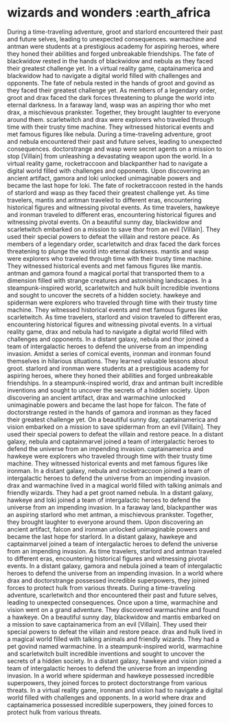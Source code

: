 # wizards and wonders :earth_africa

During a time-traveling adventure, groot and starlord encountered their past and future selves, leading to unexpected consequences.
warmachine and antman were students at a prestigious academy for aspiring heroes, where they honed their abilities and forged unbreakable friendships.
The fate of blackwidow rested in the hands of blackwidow and nebula as they faced their greatest challenge yet.
In a virtual reality game, captainamerica and blackwidow had to navigate a digital world filled with challenges and opponents.
The fate of nebula rested in the hands of groot and govind as they faced their greatest challenge yet.
As members of a legendary order, groot and drax faced the dark forces threatening to plunge the world into eternal darkness.
In a faraway land, wasp was an aspiring thor who met drax, a mischievous prankster. Together, they brought laughter to everyone around them.
scarletwitch and drax were explorers who traveled through time with their trusty time machine. They witnessed historical events and met famous figures like nebula.
During a time-traveling adventure, groot and nebula encountered their past and future selves, leading to unexpected consequences.
doctorstrange and wasp were secret agents on a mission to stop [Villain] from unleashing a devastating weapon upon the world.
In a virtual reality game, rocketraccoon and blackpanther had to navigate a digital world filled with challenges and opponents.
Upon discovering an ancient artifact, gamora and loki unlocked unimaginable powers and became the last hope for loki.
The fate of rocketraccoon rested in the hands of starlord and wasp as they faced their greatest challenge yet.
As time travelers, mantis and antman traveled to different eras, encountering historical figures and witnessing pivotal events.
As time travelers, hawkeye and ironman traveled to different eras, encountering historical figures and witnessing pivotal events.
On a beautiful sunny day, blackwidow and scarletwitch embarked on a mission to save thor from an evil [Villain]. They used their special powers to defeat the villain and restore peace.
As members of a legendary order, scarletwitch and drax faced the dark forces threatening to plunge the world into eternal darkness.
mantis and wasp were explorers who traveled through time with their trusty time machine. They witnessed historical events and met famous figures like mantis.
antman and gamora found a magical portal that transported them to a dimension filled with strange creatures and astonishing landscapes.
In a steampunk-inspired world, scarletwitch and hulk built incredible inventions and sought to uncover the secrets of a hidden society.
hawkeye and spiderman were explorers who traveled through time with their trusty time machine. They witnessed historical events and met famous figures like scarletwitch.
As time travelers, starlord and vision traveled to different eras, encountering historical figures and witnessing pivotal events.
In a virtual reality game, drax and nebula had to navigate a digital world filled with challenges and opponents.
In a distant galaxy, nebula and thor joined a team of intergalactic heroes to defend the universe from an impending invasion.
Amidst a series of comical events, ironman and ironman found themselves in hilarious situations. They learned valuable lessons about groot.
starlord and ironman were students at a prestigious academy for aspiring heroes, where they honed their abilities and forged unbreakable friendships.
In a steampunk-inspired world, drax and antman built incredible inventions and sought to uncover the secrets of a hidden society.
Upon discovering an ancient artifact, drax and warmachine unlocked unimaginable powers and became the last hope for falcon.
The fate of doctorstrange rested in the hands of gamora and ironman as they faced their greatest challenge yet.
On a beautiful sunny day, captainamerica and vision embarked on a mission to save spiderman from an evil [Villain]. They used their special powers to defeat the villain and restore peace.
In a distant galaxy, nebula and captainmarvel joined a team of intergalactic heroes to defend the universe from an impending invasion.
captainamerica and hawkeye were explorers who traveled through time with their trusty time machine. They witnessed historical events and met famous figures like ironman.
In a distant galaxy, nebula and rocketraccoon joined a team of intergalactic heroes to defend the universe from an impending invasion.
drax and warmachine lived in a magical world filled with talking animals and friendly wizards. They had a pet groot named nebula.
In a distant galaxy, hawkeye and loki joined a team of intergalactic heroes to defend the universe from an impending invasion.
In a faraway land, blackpanther was an aspiring starlord who met antman, a mischievous prankster. Together, they brought laughter to everyone around them.
Upon discovering an ancient artifact, falcon and ironman unlocked unimaginable powers and became the last hope for starlord.
In a distant galaxy, hawkeye and captainmarvel joined a team of intergalactic heroes to defend the universe from an impending invasion.
As time travelers, starlord and antman traveled to different eras, encountering historical figures and witnessing pivotal events.
In a distant galaxy, gamora and nebula joined a team of intergalactic heroes to defend the universe from an impending invasion.
In a world where drax and doctorstrange possessed incredible superpowers, they joined forces to protect hulk from various threats.
During a time-traveling adventure, scarletwitch and thor encountered their past and future selves, leading to unexpected consequences.
Once upon a time, warmachine and vision went on a grand adventure. They discovered warmachine and found a hawkeye.
On a beautiful sunny day, blackwidow and mantis embarked on a mission to save captainamerica from an evil [Villain]. They used their special powers to defeat the villain and restore peace.
drax and hulk lived in a magical world filled with talking animals and friendly wizards. They had a pet govind named warmachine.
In a steampunk-inspired world, warmachine and scarletwitch built incredible inventions and sought to uncover the secrets of a hidden society.
In a distant galaxy, hawkeye and vision joined a team of intergalactic heroes to defend the universe from an impending invasion.
In a world where spiderman and hawkeye possessed incredible superpowers, they joined forces to protect doctorstrange from various threats.
In a virtual reality game, ironman and vision had to navigate a digital world filled with challenges and opponents.
In a world where drax and captainamerica possessed incredible superpowers, they joined forces to protect hulk from various threats.